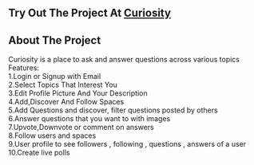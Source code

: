 ## Try Out The Project At [Curiosity](http://3.19.79.210:3000/)

## About The Project
Curiosity is a place to ask and answer questions across various topics<br>
Features:<br>
1.Login or Signup with Email<br>
2.Select Topics That Interest You<br>
3.Edit Profile Picture And Your Description<br>
4.Add,Discover And Follow Spaces<br>
5.Add Questions and discover, filter questions posted by others<br>
6.Answer questions that you want to with images<br>
7.Upvote,Downvote or comment on answers<br>
8.Follow users and spaces<br>
9.User profile to see followers , following , questions , answers of a user<br>
10.Create live polls<br>
